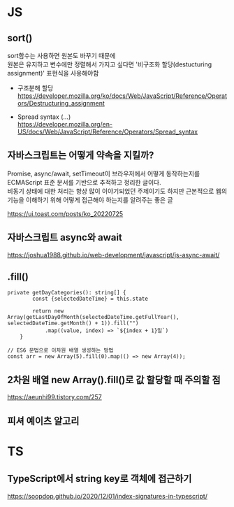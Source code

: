 # JS

## sort()
sort함수는 사용하면 원본도 바꾸기 때문에    
원본은 유지하고 변수에만 정렬해서 가지고 싶다면 '비구조화 할당(destucturing assignment)' 표현식을 사용해야함   

* 구조분해 할당   
<https://developer.mozilla.org/ko/docs/Web/JavaScript/Reference/Operators/Destructuring_assignment>

* Spread syntax (...)   
<https://developer.mozilla.org/en-US/docs/Web/JavaScript/Reference/Operators/Spread_syntax>   


## 자바스크립트는 어떻게 약속을 지킬까?

Promise, async/await, setTimeout이 브라우저에서 어떻게 동작하는지를 ECMAScript 표준 문서를 기반으로 추적하고 정리한 글이다.    
비동기 상태에 대한 처리는 항상 많이 이야기되었던 주제이기도 하지만 근본적으로 웹의 기능을 이해하기 위해 어떻게 접근해야 하는지를 알려주는 좋은 글   

<https://ui.toast.com/posts/ko_20220725>   


## 자바스크립트 async와 await   

<https://joshua1988.github.io/web-development/javascript/js-async-await/>   


## .fill()   

```TS
private getDayCategories(): string[] {
        const {selectedDateTime} = this.state

        return new Array(getLastDayOfMonth(selectedDateTime.getFullYear(), selectedDateTime.getMonth() + 1)).fill("")
            .map((value, index) => `${index + 1}일`)
    }
```

```TS 
// ES6 문법으로 이차원 배열 생성하는 방법
const arr = new Array(5).fill(0).map(() => new Array(4));
```


## 2차원 배열 new Array().fill()로 값 할당할 때 주의할 점   

<https://aeunhi99.tistory.com/257>   

## 피셔 예이츠 알고리

# TS

## TypeScript에서 string key로 객체에 접근하기   
<https://soopdop.github.io/2020/12/01/index-signatures-in-typescript/>
